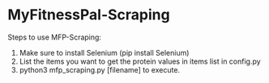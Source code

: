 # MyFitnessPal-Scraping

Steps to use MFP-Scraping:

1. Make sure to install Selenium (pip install Selenium)
2. List the items you want to get the protein values in items list in config.py
3. python3 mfp_scraping.py [filename] to execute.
